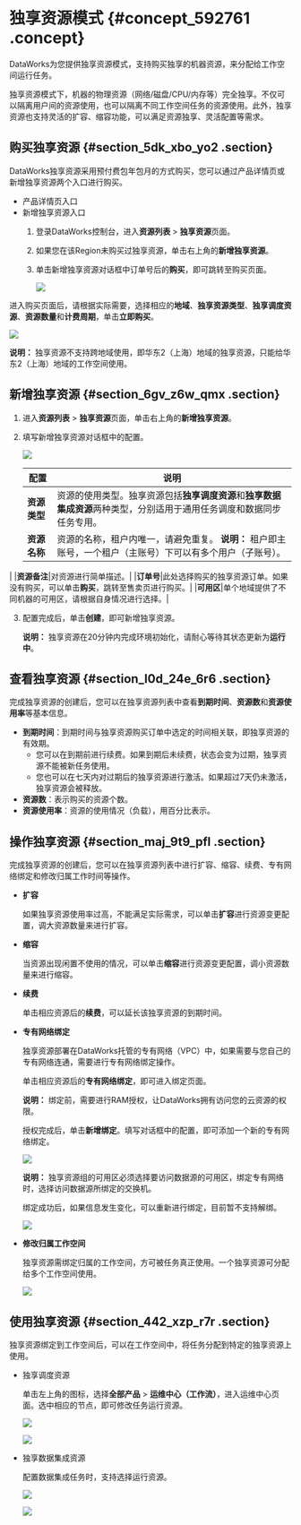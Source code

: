 # 独享资源模式 {#concept_592761 .concept}

DataWorks为您提供独享资源模式，支持购买独享的机器资源，来分配给工作空间运行任务。

独享资源模式下，机器的物理资源（网络/磁盘/CPU/内存等）完全独享。不仅可以隔离用户间的资源使用，也可以隔离不同工作空间任务的资源使用。此外，独享资源也支持灵活的扩容、缩容功能，可以满足资源独享、灵活配置等需求。

## 购买独享资源 {#section_5dk_xbo_yo2 .section}

DataWorks独享资源采用预付费包年包月的方式购买，您可以通过产品详情页或新增独享资源两个入口进行购买。

-   产品详情页入口
-   新增独享资源入口
    1.  登录DataWorks控制台，进入**资源列表** \> **独享资源**页面。
    2.  如果您在该Region未购买过独享资源，单击右上角的**新增独享资源**。
    3.  单击新增独享资源对话框中订单号后的**购买**，即可跳转至购买页面。

        ![](http://static-aliyun-doc.oss-cn-hangzhou.aliyuncs.com/assets/img/474487/156289312948915_zh-CN.png)


进入购买页面后，请根据实际需要，选择相应的**地域**、**独享资源类型**、**独享调度资源**、**资源数量**和**计费周期**，单击**立即购买**。

![](http://static-aliyun-doc.oss-cn-hangzhou.aliyuncs.com/assets/img/474487/156289313048916_zh-CN.png)

**说明：** 独享资源不支持跨地域使用，即华东2（上海）地域的独享资源，只能给华东2（上海）地域的工作空间使用。

## 新增独享资源 {#section_6gv_z6w_qmx .section}

1.  进入**资源列表** \> **独享资源**页面，单击右上角的**新增独享资源**。
2.  填写新增独享资源对话框中的配置。

    ![](http://static-aliyun-doc.oss-cn-hangzhou.aliyuncs.com/assets/img/474487/156289313048927_zh-CN.png)

    |配置|说明|
    |--|--|
    |**资源类型**|资源的使用类型。独享资源包括**独享调度资源**和**独享数据集成资源**两种类型，分别适用于通用任务调度和数据同步任务专用。|
    |**资源名称**|资源的名称，租户内唯一，请避免重复。 **说明：** 租户即主账号，一个租户（主账号）下可以有多个用户（子账号）。

 |
    |**资源备注**|对资源进行简单描述。|
    |**订单号**|此处选择购买的独享资源订单。如果没有购买，可以单击**购买**，跳转至售卖页进行购买。|
    |**可用区**|单个地域提供了不同机器的可用区，请根据自身情况进行选择。|

3.  配置完成后，单击**创建**，即可新增独享资源。

    **说明：** 独享资源在20分钟内完成环境初始化，请耐心等待其状态更新为**运行中**。


## 查看独享资源 {#section_l0d_24e_6r6 .section}

完成独享资源的创建后，您可以在独享资源列表中查看**到期时间**、**资源数**和**资源使用率**等基本信息。

-   **到期时间**：到期时间与独享资源购买订单中选定的时间相关联，即独享资源的有效期。
    -   您可以在到期前进行续费。如果到期后未续费，状态会变为过期，独享资源不能被新任务使用。
    -   您也可以在七天内对过期后的独享资源进行激活。如果超过7天仍未激活，独享资源会被释放。
-   **资源数**：表示购买的资源个数。
-   **资源使用率**：资源的使用情况（负载），用百分比表示。

## 操作独享资源 {#section_maj_9t9_pfl .section}

完成独享资源的创建后，您可以在独享资源列表中进行扩容、缩容、续费、专有网络绑定和修改归属工作时间等操作。

-   **扩容** 

    如果独享资源使用率过高，不能满足实际需求，可以单击**扩容**进行资源变更配置，调大资源数量来进行扩容。

-   **缩容** 

    当资源出现闲置不使用的情况，可以单击**缩容**进行资源变更配置，调小资源数量来进行缩容。

-   **续费** 

    单击相应资源后的**续费**，可以延长该独享资源的到期时间。

-   **专有网络绑定** 

    独享资源部署在DataWorks托管的专有网络（VPC）中，如果需要与您自己的专有网络连通，需要进行专有网络绑定操作。

    单击相应资源后的**专有网络绑定**，即可进入绑定页面。

    **说明：** 绑定前，需要进行RAM授权，让DataWorks拥有访问您的云资源的权限。

    授权完成后，单击**新增绑定**。填写对话框中的配置，即可添加一个新的专有网络绑定。

    ![](http://static-aliyun-doc.oss-cn-hangzhou.aliyuncs.com/assets/img/474487/156289313048960_zh-CN.png)

    **说明：** 独享资源组的可用区必须选择要访问数据源的可用区，绑定专有网络时，选择访问数据源所绑定的交换机。

    绑定成功后，如果信息发生变化，可以重新进行绑定，目前暂不支持解绑。

    ![](http://static-aliyun-doc.oss-cn-hangzhou.aliyuncs.com/assets/img/474487/156289313048962_zh-CN.png)

-   **修改归属工作空间** 

    独享资源需绑定归属的工作空间，方可被任务真正使用。一个独享资源可分配给多个工作空间使用。

    ![](http://static-aliyun-doc.oss-cn-hangzhou.aliyuncs.com/assets/img/474487/156289313048964_zh-CN.png)


## 使用独享资源 {#section_442_xzp_r7r .section}

独享资源绑定到工作空间后，可以在工作空间中，将任务分配到特定的独享资源上使用。

-   独享调度资源

    单击左上角的图标，选择**全部产品** \> **运维中心（工作流）**，进入运维中心页面。选中相应的节点，即可修改任务运行资源。

    ![](http://static-aliyun-doc.oss-cn-hangzhou.aliyuncs.com/assets/img/474487/156289313048966_zh-CN.png)

    ![](http://static-aliyun-doc.oss-cn-hangzhou.aliyuncs.com/assets/img/474487/156289313048967_zh-CN.png)

-   独享数据集成资源

    配置数据集成任务时，支持选择运行资源。

    ![](http://static-aliyun-doc.oss-cn-hangzhou.aliyuncs.com/assets/img/474487/156289313148969_zh-CN.png)

    ![](http://static-aliyun-doc.oss-cn-hangzhou.aliyuncs.com/assets/img/474487/156289313148972_zh-CN.png)


